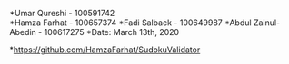 *Umar Qureshi - 100591742  
*Hamza Farhat - 100657374
*Fadi Salback - 100649987
*Abdul Zainul-Abedin - 100617275
*Date: March 13th, 2020

*https://github.com/HamzaFarhat/SudokuValidator
